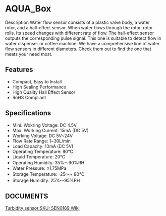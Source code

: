 # AQUA_Box
Description
Water flow sensor consists of a plastic valve body, a water rotor, and a hall-effect sensor. When water flows through the rotor, rotor rolls. Its speed changes with different rate of flow. The hall-effect sensor outputs the corresponding pulse signal. This one is suitable to detect flow in water dispenser or coffee machine. We have a comprehensive line of water flow sensors in different diameters. Check them out to find the one that meets your need most.
 
## Features
* Compact, Easy to Install
* High Sealing Performance
* High Quality Hall Effect Sensor
* RoHS Compliant
 
## Specifications
* Mini. Wokring Voltage: DC 4.5V
* Max. Working Current: 15mA (DC 5V)
* Working Voltage: DC 5V~24V
* Flow Rate Range: 1~30L/min
* Load Capacity: 10mA (DC 5V)
* Operating Temperature: 80℃
* Liquid Temperature: 20℃
* Operating Humidity: 35%～90%RH
* Water Pressure: &le;1.75MPa
* Storage Temperature: -25～+ 80℃
* Storage Humidity: 25%～95%RH

## DOCUMENTS
 [Turbidity sensor SKU: SEN0189 Wiki](https://wiki.dfrobot.com/Turbidity_sensor_SKU__SEN0189)


